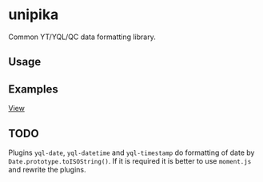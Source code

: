 # unipika

Common YT/YQL/QC data formatting library.

## Usage

## Examples

[View](https://github.github.com/pages/gravity-ui/unipika/example/)

## TODO

Plugins `yql-date`, `yql-datetime` and `yql-timestamp` do formatting of date by `Date.prototype.toISOString()`.
If it is required it is better to use `moment.js` and rewrite the plugins.
